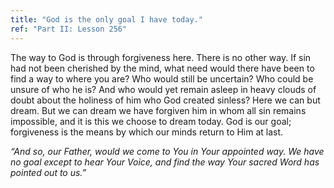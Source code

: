```yaml
---
title: "God is the only goal I have today."
ref: "Part II: Lesson 256"
---
```


The way to God is through forgiveness here. There is no other way. If
sin had not been cherished by the mind, what need would there have been
to find a way to where you are? Who would still be uncertain? Who could
be unsure of who he is? And who would yet remain asleep in heavy clouds
of doubt about the holiness of him who God created sinless? Here we can
but dream. But we can dream we have forgiven him in whom all sin remains
impossible, and it is this we choose to dream today. God is our goal;
forgiveness is the means by which our minds return to Him at last.

*“And so, our Father, would we come to You in Your appointed way. We have
no goal except to hear Your Voice, and find the way Your sacred Word has
pointed out to us.”*

